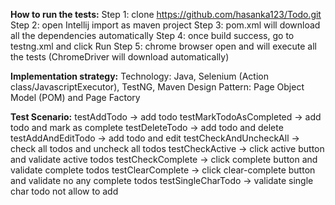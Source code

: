**How to run the tests:**
Step 1: clone https://github.com/hasanka123/Todo.git
Step 2: open Intellij import as maven project
Step 3: pom.xml will download all the dependencies automatically
Step 4: once build success, go to testng.xml and click Run
Step 5: chrome browser open and will execute all the tests (ChromeDriver will download automatically)

**Implementation strategy:**
Technology: Java, Selenium (Action class/JavascriptExecutor), TestNG, Maven
Design Pattern: Page Object Model (POM) and Page Factory


**Test Scenario:**
testAddTodo -> add todo
testMarkTodoAsCompleted -> add todo and mark as complete
testDeleteTodo -> add todo and delete
testAddAndEditTodo -> add todo and edit
testCheckAndUncheckAll -> check all todos and uncheck all todos
testCheckActive -> click active button and validate active todos
testCheckComplete  -> click complete button and validate complete todos
testClearComplete -> click clear-complete button and validate no any complete todos
testSingleCharTodo -> validate single char todo not allow to add
